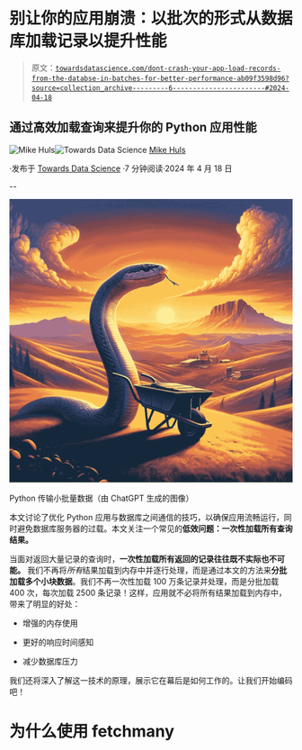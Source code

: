 # 别让你的应用崩溃：以批次的形式从数据库加载记录以提升性能

> 原文：[`towardsdatascience.com/dont-crash-your-app-load-records-from-the-databse-in-batches-for-better-performance-ab09f3598d96?source=collection_archive---------6-----------------------#2024-04-18`](https://towardsdatascience.com/dont-crash-your-app-load-records-from-the-databse-in-batches-for-better-performance-ab09f3598d96?source=collection_archive---------6-----------------------#2024-04-18)

## 通过高效加载查询来提升你的 Python 应用性能

[](https://mikehuls.medium.com/?source=post_page---byline--ab09f3598d96--------------------------------)![Mike Huls](https://mikehuls.medium.com/?source=post_page---byline--ab09f3598d96--------------------------------)[](https://towardsdatascience.com/?source=post_page---byline--ab09f3598d96--------------------------------)![Towards Data Science](https://towardsdatascience.com/?source=post_page---byline--ab09f3598d96--------------------------------) [Mike Huls](https://mikehuls.medium.com/?source=post_page---byline--ab09f3598d96--------------------------------)

·发布于 [Towards Data Science](https://towardsdatascience.com/?source=post_page---byline--ab09f3598d96--------------------------------) ·7 分钟阅读·2024 年 4 月 18 日

--

![](img/5f4bed285bcfbe44453241b68a82e675.png)

Python 传输小批量数据（由 ChatGPT 生成的图像）

本文讨论了优化 Python 应用与数据库之间通信的技巧，以确保应用流畅运行，同时避免数据库服务器的过载。本文关注一个常见的**低效问题：一次性加载所有查询结果。**

当面对返回大量记录的查询时，**一次性加载所有返回的记录往往既不实际也不可能。** 我们不再将*所有*结果加载到内存中并逐行处理，而是通过本文的方法来**分批加载多个小块数据**。我们不再一次性加载 100 万条记录并处理，而是分批加载 400 次，每次加载 2500 条记录！这样，应用就不必将所有结果加载到内存中，带来了明显的好处：

+   增强的内存使用

+   更好的响应时间感知

+   减少数据库压力

我们还将深入了解这一技术的原理，展示它在幕后是如何工作的。让我们开始编码吧！

# 为什么使用 fetchmany
